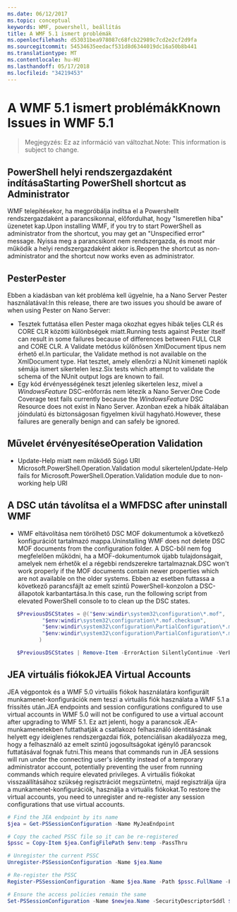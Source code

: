 ```yaml
---
ms.date: 06/12/2017
ms.topic: conceptual
keywords: WMF, powershell, beállítás
title: A WMF 5.1 ismert problémák
ms.openlocfilehash: d53031bea978087c68fcb22989c7cd2e2cf2d9fa
ms.sourcegitcommit: 54534635eedacf531d8d6344019dc16a50b8b441
ms.translationtype: MT
ms.contentlocale: hu-HU
ms.lasthandoff: 05/17/2018
ms.locfileid: "34219453"
---
```

# <a name="known-issues-in-wmf-51"></a><span data-ttu-id="610df-103">A WMF 5.1 ismert problémák</span><span class="sxs-lookup"><span data-stu-id="610df-103">Known Issues in WMF 5.1</span></span> #

> <span data-ttu-id="610df-104">Megjegyzés: Ez az információ van változhat.</span><span class="sxs-lookup"><span data-stu-id="610df-104">Note: This information is subject to change.</span></span>

## <a name="starting-powershell-shortcut-as-administrator"></a><span data-ttu-id="610df-105">PowerShell helyi rendszergazdaként indítása</span><span class="sxs-lookup"><span data-stu-id="610df-105">Starting PowerShell shortcut as Administrator</span></span>
<span data-ttu-id="610df-106">WMF telepítésekor, ha megpróbálja indítsa el a Powershellt rendszergazdaként a parancsikonnal, előfordulhat, hogy "Ismeretlen hiba" üzenetet kap.</span><span class="sxs-lookup"><span data-stu-id="610df-106">Upon installing WMF, if you try to start PowerShell as administrator from the shortcut, you may get an "Unspecified error" message.</span></span>
<span data-ttu-id="610df-107">Nyissa meg a parancsikont nem rendszergazda, és most már működik a helyi rendszergazdaként akkor is.</span><span class="sxs-lookup"><span data-stu-id="610df-107">Reopen the shortcut as non-administrator and the shortcut now works even as administrator.</span></span>

## <a name="pester"></a><span data-ttu-id="610df-108">Pester</span><span class="sxs-lookup"><span data-stu-id="610df-108">Pester</span></span>
<span data-ttu-id="610df-109">Ebben a kiadásban van két probléma kell ügyelnie, ha a Nano Server Pester használatával:</span><span class="sxs-lookup"><span data-stu-id="610df-109">In this release, there are two issues you should be aware of when using Pester on Nano Server:</span></span>

* <span data-ttu-id="610df-110">Tesztek futtatása ellen Pester maga okozhat egyes hibák teljes CLR és CORE CLR közötti különbségek miatt.</span><span class="sxs-lookup"><span data-stu-id="610df-110">Running tests against Pester itself can result in some failures because of differences between FULL CLR and CORE CLR.</span></span> <span data-ttu-id="610df-111">A Validate metódus különösen XmlDocument típus nem érhető el.</span><span class="sxs-lookup"><span data-stu-id="610df-111">In particular, the Validate method is not available on the XmlDocument type.</span></span> <span data-ttu-id="610df-112">Hat tesztet, amely ellenőrzi a NUnit kimeneti naplók sémája ismert sikertelen lesz.</span><span class="sxs-lookup"><span data-stu-id="610df-112">Six tests which attempt to validate the schema of the NUnit output logs are known to fail.</span></span>
* <span data-ttu-id="610df-113">Egy kód érvényességének teszt jelenleg sikertelen lesz, mivel a *WindowsFeature* DSC-erőforrás nem létezik a Nano Server.</span><span class="sxs-lookup"><span data-stu-id="610df-113">One Code Coverage test fails currently because the *WindowsFeature* DSC Resource does not exist in Nano Server.</span></span> <span data-ttu-id="610df-114">Azonban ezek a hibák általában jóindulatú és biztonságosan figyelmen kívül hagyható.</span><span class="sxs-lookup"><span data-stu-id="610df-114">However, these failures are generally benign and can safely be ignored.</span></span>

## <a name="operation-validation"></a><span data-ttu-id="610df-115">Művelet érvényesítése</span><span class="sxs-lookup"><span data-stu-id="610df-115">Operation Validation</span></span>

* <span data-ttu-id="610df-116">Update-Help miatt nem működő Súgó URI Microsoft.PowerShell.Operation.Validation modul sikertelen</span><span class="sxs-lookup"><span data-stu-id="610df-116">Update-Help fails for Microsoft.PowerShell.Operation.Validation module due to non-working help URI</span></span>

## <a name="dsc-after-uninstall-wmf"></a><span data-ttu-id="610df-117">A DSC után távolítsa el a WMF</span><span class="sxs-lookup"><span data-stu-id="610df-117">DSC after uninstall WMF</span></span>
* <span data-ttu-id="610df-118">WMF eltávolítása nem törölhető DSC MOF dokumentumok a következő konfigurációt tartalmazó mappa.</span><span class="sxs-lookup"><span data-stu-id="610df-118">Uninstalling WMF does not delete DSC MOF documents from the configuration folder.</span></span> <span data-ttu-id="610df-119">A DSC-ből nem fog megfelelően működni, ha a MOF-dokumentumok újabb tulajdonságait, amelyek nem érhetők el a régebbi rendszerekre tartalmaznak.</span><span class="sxs-lookup"><span data-stu-id="610df-119">DSC won't work properly if the MOF documents contain newer properties which are not available on the older systems.</span></span> <span data-ttu-id="610df-120">Ebben az esetben futtassa a következő parancsfájlt az emelt szintű PowerShell-konzolon a DSC-állapotok karbantartása.</span><span class="sxs-lookup"><span data-stu-id="610df-120">In this case, run the following script from elevated PowerShell console to to clean up the DSC states.</span></span>
 ```powershell
    $PreviousDSCStates = @("$env:windir\system32\configuration\*.mof",
            "$env:windir\system32\configuration\*.mof.checksum",
            "$env:windir\system32\configuration\PartialConfiguration\*.mof",
            "$env:windir\system32\configuration\PartialConfiguration\*.mof.checksum"
           )

    $PreviousDSCStates | Remove-Item -ErrorAction SilentlyContinue -Verbose
 ```

## <a name="jea-virtual-accounts"></a><span data-ttu-id="610df-121">JEA virtuális fiókok</span><span class="sxs-lookup"><span data-stu-id="610df-121">JEA Virtual Accounts</span></span>
<span data-ttu-id="610df-122">JEA végpontok és a WMF 5.0 virtuális fiókok használatára konfigurált munkamenet-konfigurációk nem teszi a virtuális fiók használata a WMF 5.1 a frissítés után.</span><span class="sxs-lookup"><span data-stu-id="610df-122">JEA endpoints and session configurations configured to use virtual accounts in WMF 5.0 will not be configured to use a virtual account after upgrading to WMF 5.1.</span></span>
<span data-ttu-id="610df-123">Ez azt jelenti, hogy a parancsok JEA-munkamenetekben futtathatják a csatlakozó felhasználó identitásának helyett egy ideiglenes rendszergazdai fiók, potenciálisan akadályozza meg, hogy a felhasználó az emelt szintű jogosultságokat igénylő parancsok futtatásával fognak futni.</span><span class="sxs-lookup"><span data-stu-id="610df-123">This means that commands run in JEA sessions will run under the connecting user's identity instead of a temporary administrator account, potentially preventing the user from running commands which require elevated privileges.</span></span>
<span data-ttu-id="610df-124">A virtuális fiókokat visszaállításához szükség regisztrációt megszüntetni, majd regisztrálja újra a munkamenet-konfigurációk, használja a virtuális fiókokat.</span><span class="sxs-lookup"><span data-stu-id="610df-124">To restore the virtual accounts, you need to unregister and re-register any session configurations that use virtual accounts.</span></span>

```powershell
# Find the JEA endpoint by its name
$jea = Get-PSSessionConfiguration -Name MyJeaEndpoint

# Copy the cached PSSC file so it can be re-registered
$pssc = Copy-Item $jea.ConfigFilePath $env:temp -PassThru

# Unregister the current PSSC
Unregister-PSSessionConfiguration -Name $jea.Name

# Re-register the PSSC
Register-PSSessionConfiguration -Name $jea.Name -Path $pssc.FullName -Force

# Ensure the access policies remain the same
Set-PSSessionConfiguration -Name $newjea.Name -SecurityDescriptorSddl $jea.SecurityDescriptorSddl
```

